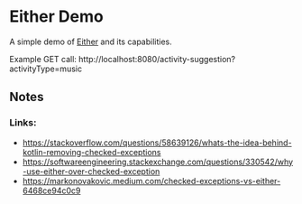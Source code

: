 # Either Demo

A simple demo of [Either](https://apidocs.arrow-kt.io/arrow-core/arrow.core/-either/index.html) and its capabilities.

Example GET call: http://localhost:8080/activity-suggestion?activityType=music

## Notes

### Links:

* https://stackoverflow.com/questions/58639126/whats-the-idea-behind-kotlin-removing-checked-exceptions
* https://softwareengineering.stackexchange.com/questions/330542/why-use-either-over-checked-exception
* https://markonovakovic.medium.com/checked-exceptions-vs-either-6468ce94c0c9
